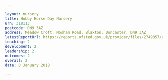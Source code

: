 ```yaml
---

layout: nursery
title: Hobby Horse Day Nursery
urn: 318113
postcode: DN9 3AZ
address: Meadow Croft, Mosham Road, Blaxton, Doncaster, DN9 3AZ
latestReportUrl: https://reports.ofsted.gov.uk/provider/files/2749857/urn/318113.pdf
teaching: 2
development: 2
leadership: 2
outcomes: 2
overall: 2
date: 8 January 2018

---
```

